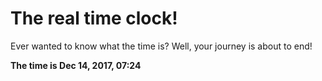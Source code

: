 # The real time clock!

Ever wanted to know what the time is? Well, your journey is about to end!

**The time is Dec 14, 2017, 07:24**